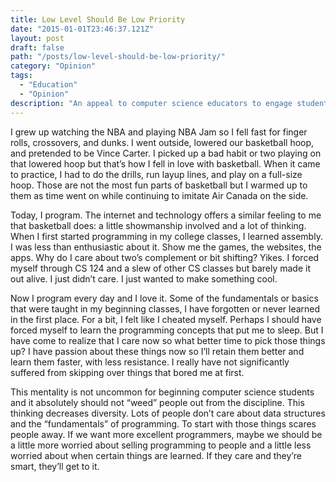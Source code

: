```yaml
---
title: Low Level Should Be Low Priority
date: "2015-01-01T23:46:37.121Z"
layout: post
draft: false
path: "/posts/low-level-should-be-low-priority/"
category: "Opinion"
tags:
  - "Education"
  - "Opinion"
description: "An appeal to computer science educators to engage students, not to weed them out. Giving students something they can be passionate about may help fix the diversity issues within the software development field."
---
```


I grew up watching the NBA and playing NBA Jam so I fell fast for finger rolls, crossovers, and dunks. I went outside, lowered our basketball hoop, and pretended to be Vince Carter. I picked up a bad habit or two playing on that lowered hoop but that’s how I fell in love with basketball. When it came to practice, I had to do the drills, run layup lines, and play on a full-size hoop. Those are not the most fun parts of basketball but I warmed up to them as time went on while continuing to imitate Air Canada on the side.

Today, I program. The internet and technology offers a similar feeling to me that basketball does: a little showmanship involved and a lot of thinking. When I first started programming in my college classes, I learned assembly. I was less than enthusiastic about it. Show me the games, the websites, the apps. Why do I care about two’s complement or bit shifting? Yikes. I forced myself through CS 124 and a slew of other CS classes but barely made it out alive. I just didn’t care. I just wanted to make something cool.

Now I program every day and I love it. Some of the fundamentals or basics that were taught in my beginning classes, I have forgotten or never learned in the first place. For a bit, I felt like I cheated myself. Perhaps I should have forced myself to learn the programming concepts that put me to sleep. But I have come to realize that I care now so what better time to pick those things up? I have passion about these things now so I’ll retain them better and learn them faster, with less resistance. I really have not significantly suffered from skipping over things that bored me at first.

This mentality is not uncommon for beginning computer science students and it absolutely should not “weed” people out from the discipline. This thinking decreases diversity. Lots of people don’t care about data structures and the “fundamentals” of programming. To start with those things scares people away. If we want more excellent programmers, maybe we should be a little more worried about selling programming to people and a little less worried about when certain things are learned. If they care and they’re smart, they’ll get to it.